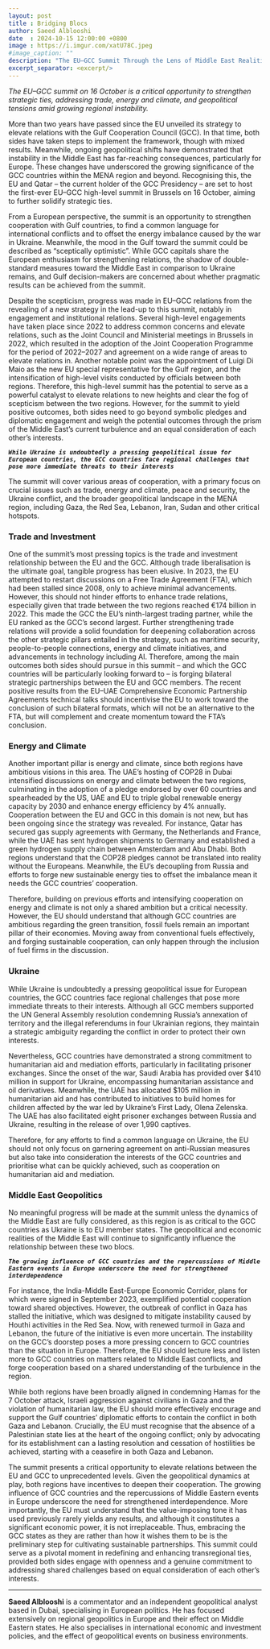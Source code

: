 ```yaml
---
layout: post
title : Bridging Blocs
author: Saeed Alblooshi
date  : 2024-10-15 12:00:00 +0800
image : https://i.imgur.com/xatU78C.jpeg
#image_caption: ""
description: "The EU–GCC Summit Through the Lens of Middle East Realities"
excerpt_separator: <excerpt/>
---
```


_The EU–GCC summit on 16 October is a critical opportunity to strengthen strategic ties, addressing trade, energy and climate, and geopolitical tensions amid growing regional instability._

<excerpt/>

More than two years have passed since the EU unveiled its strategy to elevate relations with the Gulf Cooperation Council (GCC). In that time, both sides have taken steps to implement the framework, though with mixed results. Meanwhile, ongoing geopolitical shifts have demonstrated that instability in the Middle East has far-reaching consequences, particularly for Europe. These changes have underscored the growing significance of the GCC countries within the MENA region and beyond. Recognising this, the EU and Qatar – the current holder of the GCC Presidency – are set to host the first-ever EU–GCC high-level summit in Brussels on 16 October, aiming to further solidify strategic ties.

From a European perspective, the summit is an opportunity to strengthen cooperation with Gulf countries, to find a common language for international conflicts and to offset the energy imbalance caused by the war in Ukraine. Meanwhile, the mood in the Gulf toward the summit could be described as “sceptically optimistic”. While GCC capitals share the European enthusiasm for strengthening relations, the shadow of double-standard measures toward the Middle East in comparison to Ukraine remains, and Gulf decision-makers are concerned about whether pragmatic results can be achieved from the summit.

Despite the scepticism, progress was made in EU–GCC relations from the revealing of a new strategy in the lead-up to this summit, notably in engagement and institutional relations. Several high-level engagements have taken place since 2022 to address common concerns and elevate relations, such as the Joint Council and Ministerial meetings in Brussels in 2022, which resulted in the adoption of the Joint Cooperation Programme for the period of 2022–2027 and agreement on a wide range of areas to elevate relations in. Another notable point was the appointment of Luigi Di Maio as the new EU special representative for the Gulf region, and the intensification of high-level visits conducted by officials between both regions. Therefore, this high-level summit has the potential to serve as a powerful catalyst to elevate relations to new heights and clear the fog of scepticism between the two regions. However, for the summit to yield positive outcomes, both sides need to go beyond symbolic pledges and diplomatic engagement and weigh the potential outcomes through the prism of the Middle East’s current turbulence and an equal consideration of each other’s interests.

___`While Ukraine is undoubtedly a pressing geopolitical issue for European countries, the GCC countries face regional challenges that pose more immediate threats to their interests`___

The summit will cover various areas of cooperation, with a primary focus on crucial issues such as trade, energy and climate, peace and security, the Ukraine conflict, and the broader geopolitical landscape in the MENA region, including Gaza, the Red Sea, Lebanon, Iran, Sudan and other critical hotspots.


### Trade and Investment

One of the summit’s most pressing topics is the trade and investment relationship between the EU and the GCC. Although trade liberalisation is the ultimate goal, tangible progress has been elusive. In 2023, the EU attempted to restart discussions on a Free Trade Agreement (FTA), which had been stalled since 2008, only to achieve minimal advancements. However, this should not hinder efforts to enhance trade relations, especially given that trade between the two regions reached €174 billion in 2022. This made the GCC the EU’s ninth-largest trading partner, while the EU ranked as the GCC’s second largest. Further strengthening trade relations will provide a solid foundation for deepening collaboration across the other strategic pillars entailed in the strategy, such as maritime security, people-to-people connections, energy and climate initiatives, and advancements in technology including AI. Therefore, among the main outcomes both sides should pursue in this summit – and which the GCC countries will be particularly looking forward to – is forging bilateral strategic partnerships between the EU and GCC members. The recent positive results from the EU–UAE Comprehensive Economic Partnership Agreements technical talks should incentivise the EU to work toward the conclusion of such bilateral formats, which will not be an alternative to the FTA, but will complement and create momentum toward the FTA’s conclusion.


### Energy and Climate

Another important pillar is energy and climate, since both regions have ambitious visions in this area. The UAE’s hosting of COP28 in Dubai intensified discussions on energy and climate between the two regions, culminating in the adoption of a pledge endorsed by over 60 countries and spearheaded by the US, UAE and EU to triple global renewable energy capacity by 2030 and enhance energy efficiency by 4% annually. Cooperation between the EU and GCC in this domain is not new, but has been ongoing since the strategy was revealed. For instance, Qatar has secured gas supply agreements with Germany, the Netherlands and France, while the UAE has sent hydrogen shipments to Germany and established a green hydrogen supply chain between Amsterdam and Abu Dhabi. Both regions understand that the COP28 pledges cannot be translated into reality without the Europeans. Meanwhile, the EU’s decoupling from Russia and efforts to forge new sustainable energy ties to offset the imbalance mean it needs the GCC countries’ cooperation.

Therefore, building on previous efforts and intensifying cooperation on energy and climate is not only a shared ambition but a critical necessity. However, the EU should understand that although GCC countries are ambitious regarding the green transition, fossil fuels remain an important pillar of their economies. Moving away from conventional fuels effectively, and forging sustainable cooperation, can only happen through the inclusion of fuel firms in the discussion.


### Ukraine 

While Ukraine is undoubtedly a pressing geopolitical issue for European countries, the GCC countries face regional challenges that pose more immediate threats to their interests. Although all GCC members supported the UN General Assembly resolution condemning Russia’s annexation of territory and the illegal referendums in four Ukrainian regions, they maintain a strategic ambiguity regarding the conflict in order to protect their own interests.

Nevertheless, GCC countries have demonstrated a strong commitment to humanitarian aid and mediation efforts, particularly in facilitating prisoner exchanges. Since the onset of the war, Saudi Arabia has provided over $410 million in support for Ukraine, encompassing humanitarian assistance and oil derivatives. Meanwhile, the UAE has allocated $105 million in humanitarian aid and has contributed to initiatives to build homes for children affected by the war led by Ukraine’s First Lady, Olena Zelenska. The UAE has also facilitated eight prisoner exchanges between Russia and Ukraine, resulting in the release of over 1,990 captives.

Therefore, for any efforts to find a common language on Ukraine, the EU should not only focus on garnering agreement on anti-Russian measures but also take into consideration the interests of the GCC countries and prioritise what can be quickly achieved, such as cooperation on humanitarian aid and mediation.


### Middle East Geopolitics

No meaningful progress will be made at the summit unless the dynamics of the Middle East are fully considered, as this region is as critical to the GCC countries as Ukraine is to EU member states. The geopolitical and economic realities of the Middle East will continue to significantly influence the relationship between these two blocs.

___`The growing influence of GCC countries and the repercussions of Middle Eastern events in Europe underscore the need for strengthened interdependence`___

For instance, the India-Middle East-Europe Economic Corridor, plans for which were signed in September 2023, exemplified potential cooperation toward shared objectives. However, the outbreak of conflict in Gaza has stalled the initiative, which was designed to mitigate instability caused by Houthi activities in the Red Sea. Now, with renewed turmoil in Gaza and Lebanon, the future of the initiative is even more uncertain. The instability on the GCC’s doorstep poses a more pressing concern to GCC countries than the situation in Europe. Therefore, the EU should lecture less and listen more to GCC countries on matters related to Middle East conflicts, and forge cooperation based on a shared understanding of the turbulence in the region.

While both regions have been broadly aligned in condemning Hamas for the 7 October attack, Israeli aggression against civilians in Gaza and the violation of humanitarian law, the EU should more effectively encourage and support the Gulf countries’ diplomatic efforts to contain the conflict in both Gaza and Lebanon. Crucially, the EU must recognise that the absence of a Palestinian state lies at the heart of the ongoing conflict; only by advocating for its establishment can a lasting resolution and cessation of hostilities be achieved, starting with a ceasefire in both Gaza and Lebanon.

The summit presents a critical opportunity to elevate relations between the EU and GCC to unprecedented levels. Given the geopolitical dynamics at play, both regions have incentives to deepen their cooperation. The growing influence of GCC countries and the repercussions of Middle Eastern events in Europe underscore the need for strengthened interdependence. More importantly, the EU must understand that the value-imposing tone it has used previously rarely yields any results, and although it constitutes a significant economic power, it is not irreplaceable. Thus, embracing the GCC states as they are rather than how it wishes them to be is the preliminary step for cultivating sustainable partnerships. This summit could serve as a pivotal moment in redefining and enhancing transregional ties, provided both sides engage with openness and a genuine commitment to addressing shared challenges based on equal consideration of each other’s interests.

---

__Saeed Alblooshi__ is a commentator and an independent geopolitical analyst based in Dubai, specialising in European politics. He has focused extensively on regional geopolitics in Europe and their effect on Middle Eastern states. He also specialises in international economic and investment policies, and the effect of geopolitical events on business environments.
